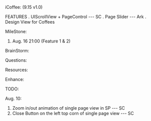 iCoffee: (9.15 v1.0)

FEATURES
	. UIScrollView + PageControl --- SC 
	. Page Slider  --- Ark
	. Design View for Coffees


MileStone:

1. Aug. 16 21:00 (Feature 1 & 2)


BrainStorm:


Questions:


Resources:


Enhance:



TODO:

Aug. 10:

1. Zoom in/out animation of single page view in SP --- SC
2. Close Button on the left top corn of single page view --- SC


	
	
	



